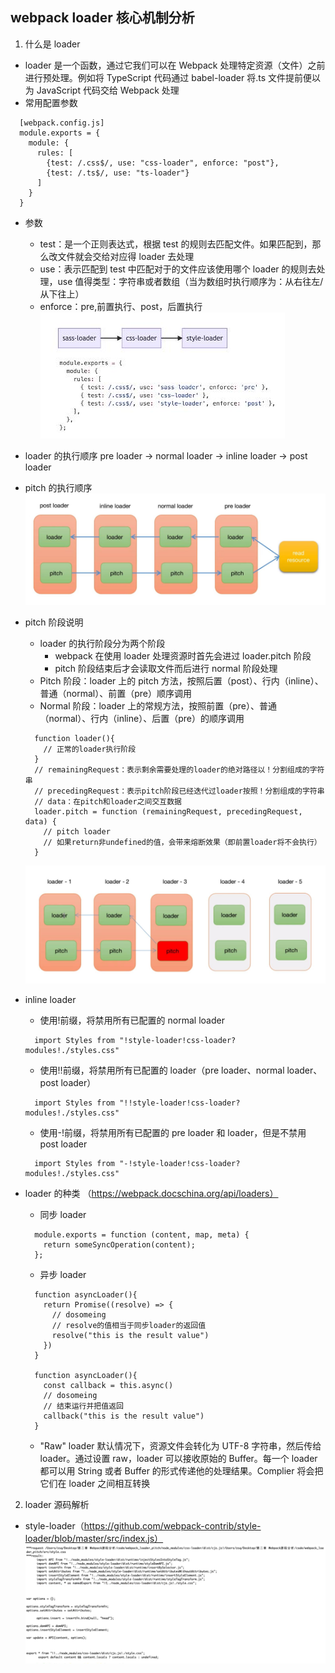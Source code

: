 ## webpack loader 核心机制分析

1. 什么是 loader

- loader 是一个函数，通过它我们可以在 Webpack 处理特定资源（文件）之前进行预处理。例如将 TypeScript 代码通过 babel-loader 将.ts 文件提前便以为 JavaScript 代码交给 Webpack 处理
- 常用配置参数

```
  [webpack.config.js]
  module.exports = {
    module: {
      rules: [
        {test: /.css$/, use: "css-loader", enforce: "post"},
        {test: /.ts$/, use: "ts-loader"}
      ]
    }
  }
```

- 参数

  - test：是一个正则表达式，根据 test 的规则去匹配文件。如果匹配到，那么改文件就会交给对应得 loader 去处理
  - use：表示匹配到 test 中匹配对于的文件应该使用哪个 loader 的规则去处理，use 值得类型：字符串或者数组（当为数组时执行顺序为：从右往左/从下往上）
  - enforce：pre,前置执行、post，后置执行
    ![loader.jpg](./assets/loader.jpg)

- loader 的执行顺序
  pre loader -> normal loader -> inline loader -> post loader

- pitch 的执行顺序
  ![loader-pitch.jpg](./assets/loader-pitch.jpg)

- pitch 阶段说明

  - loader 的执行阶段分为两个阶段
    - webpack 在使用 loader 处理资源时首先会进过 loader.pitch 阶段
    - pitch 阶段结束后才会读取文件而后进行 normal 阶段处理
  - Pitch 阶段：loader 上的 pitch 方法，按照后置（post）、行内（inline）、普通（normal）、前置（pre）顺序调用
  - Normal 阶段：loader 上的常规方法，按照前置（pre）、普通（normal）、行内（inline）、后置（pre）的顺序调用

  ```
    function loader(){
      // 正常的loader执行阶段
    }
    // remainingRequest：表示剩余需要处理的loader的绝对路径以！分割组成的字符串
    // precedingRequest：表示pitch阶段已经迭代过loader按照！分割组成的字符串
    // data：在pitch和loader之间交互数据
    loader.pitch = function (remainingRequest, precedingRequest, data) {
      // pitch loader
      // 如果return非undefined的值，会带来熔断效果（即前置loader将不会执行）
    }
  ```

  ![loader-熔断.jpg](./assets/loader-熔断.jpg)

- inline loader
  - 使用!前缀，将禁用所有已配置的 normal loader
  ```
    import Styles from "!style-loader!css-loader?modules!./styles.css"
  ```
  - 使用!!前缀，将禁用所有已配置的 loader（pre loader、normal loader、post loader）
  ```
    import Styles from "!!style-loader!css-loader?modules!./styles.css"
  ```
  - 使用-!前缀，将禁用所有已配置的 pre loader 和 loader，但是不禁用 post loader
  ```
    import Styles from "-!style-loader!css-loader?modules!./styles.css"
  ```

* loader 的种类 （https://webpack.docschina.org/api/loaders）

  - 同步 loader

  ```
    module.exports = function (content, map, meta) {
      return someSyncOperation(content);
    };
  ```

  - 异步 loader

  ```
    function asyncLoader(){
      return Promise((resolve) => {
        // dosomeing
        // resolve的值相当于同步loader的返回值
        resolve("this is the result value")
      })
    }

    function asyncLoader(){
      const callback = this.async()
      // dosomeing
      // 结束运行并把值返回
      callback("this is the result value")
    }
  ```

  - "Raw" loader
    默认情况下，资源文件会转化为 UTF-8 字符串，然后传给 loader。通过设置 raw，loader 可以接收原始的 Buffer。每一个 loader 都可以用 String 或者 Buffer 的形式传递他的处理结果。Complier 将会把它们在 loader 之间相互转换

2. loader 源码解析

- style-loader（https://github.com/webpack-contrib/style-loader/blob/master/src/index.js）
  ![loader-pitch-code.jpg](./assets/loader-pitch-code.jpg)
